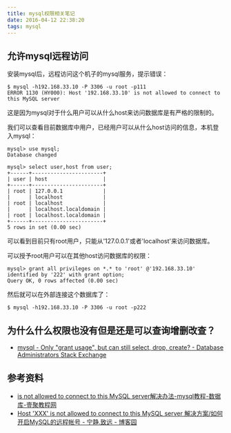 ```yaml
---
title: mysql权限相关笔记
date: 2016-04-12 22:38:20
tags: mysql
---
```


## 允许mysql远程访问
安装mysql后，远程访问这个机子的mysql服务，提示错误：

    $ mysql -h192.168.33.10 -P 3306 -u root -p111
    ERROR 1130 (HY000): Host '192.168.33.10' is not allowed to connect to this MySQL server

这是因为mysql对于什么用户可以从什么host来访问数据库是有严格的限制的。

我们可以查看目前数据库中用户，已经用户可以从什么host访问的信息，本机登入mysql：

```
mysql> use mysql;
Database changed

mysql> select user,host from user;
+------+-----------------------+
| user | host                  |
+------+-----------------------+
| root | 127.0.0.1             |
|      | localhost             |
| root | localhost             |
|      | localhost.localdomain |
| root | localhost.localdomain |
+------+-----------------------+
5 rows in set (0.00 sec)
```

可以看到目前只有root用户，只能从'127.0.0.1'或者'localhost'来访问数据库。

可以授予root用户可以在其他host访问数据库的权限：

```
mysql> grant all privileges on *.* to 'root' @'192.168.33.10' identified by '222' with grant option;
Query OK, 0 rows affected (0.00 sec)
```

然后就可以在外部连接这个数据库了：

    $ mysql -h192.168.33.10 -P 3306 -u root -p222

## 为什么什么权限也没有但是还是可以查询增删改查？

- [mysql - Only "grant usage", but can still select, drop, create? - Database Administrators Stack Exchange](http://dba.stackexchange.com/questions/66584/only-grant-usage-but-can-still-select-drop-create)

## 参考资料
- [is not allowed to connect to this MySQL server解决办法-mysql教程-数据库-壹聚教程网](http://www.111cn.net/database/mysql/42040.htm)
- [Host 'XXX' is not allowed to connect to this MySQL server 解决方案/如何开启MySQL的远程帐号 - 宁静.致远 - 博客园](http://www.cnblogs.com/zhangzhu/archive/2013/08/22/3274831.html)


